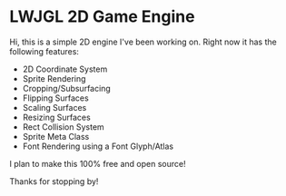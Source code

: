 # LWJGL 2D Game Engine

Hi, this is a simple 2D engine I've been working on. Right now it has the following features:

- 2D Coordinate System
- Sprite Rendering
- Cropping/Subsurfacing
- Flipping Surfaces
- Scaling Surfaces
- Resizing Surfaces
- Rect Collision System
- Sprite Meta Class
- Font Rendering using a Font Glyph/Atlas

I plan to make this 100% free and open source!

Thanks for stopping by!
